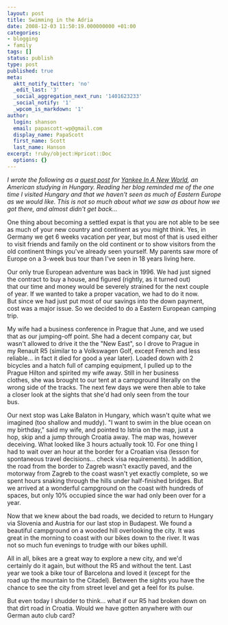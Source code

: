 ```yaml
---
layout: post
title: Swimming in the Adria
date: 2008-12-03 11:50:19.000000000 +01:00
categories:
- blogging
- family
tags: []
status: publish
type: post
published: true
meta:
  aktt_notify_twitter: 'no'
  _edit_last: '3'
  _social_aggregation_next_run: '1401623233'
  _social_notify: '1'
  _wpcom_is_markdown: '1'
author:
  login: shanson
  email: papascott-wp@gmail.com
  display_name: PapaScott
  first_name: Scott
  last_name: Hanson
excerpt: !ruby/object:Hpricot::Doc
  options: {}
---
```

<p><em>I wrote the following as a <a href="http://www.yankeeinnewworld.com/2008/12/02/from-papa-scott-as-an-expat-travel-may-not-be-what-you-think/">guest post</a> for <a href="http://www.yankeeinnewworld.com/">Yankee In A New World</a>, an American studying in Hungary. Reading her blog reminded me of the one time I visited Hungary and that we haven't seen as much of Eastern Europe as we would like. This is not so much about what we saw as about how we got there, and almost didn't get back...</em></p>
<p>One thing about becoming a settled expat is that you are not able to be see as much of your new country and continent as you might think. Yes, in Germany we get 6 weeks vacation per year, but most of that is used either to visit friends and family on the old continent or to show visitors from the old continent things you've already seen yourself. My parents saw more of Europe on a 3-week bus tour than I've seen in 18 years living here.</p>
<p>Our only true European adventure was back in 1996. We had just signed<br />
the contract to buy a house, and figured (rightly, as it turned out)<br />
that our time and money would be severely strained for the next couple<br />
of year. If we wanted to take a proper vacation, we had to do it now.<br />
But since we had just put most of our savings into the down payment,<br />
cost was a major issue. So we decided to do a Eastern European camping<br />
trip.</p>
<p>My wife had a business conference in Prague that June, and we used<br />
that as our jumping-off point. She had a decent company car, but<br />
wasn't allowed to drive it the the "New East", so I drove to Prague in<br />
my Renault R5 (similar to a Volkswagen Golf, except French and less<br />
reliable... in fact it died for good a year later). Loaded down with 2<br />
bicycles and a hatch full of camping equipment, I pulled up to the<br />
Prague Hilton and spirited my wife away. Still in her business<br />
clothes, she was brought to our tent at a campground literally on the<br />
wrong side of the tracks. The next few days we were then able to take<br />
a closer look at the sights that she'd had only seen from the tour<br />
bus.</p>
<p>Our next stop was Lake Balaton in Hungary, which wasn't quite what we<br />
imagined (too shallow and muddy). "I want to swim in the blue ocean on<br />
my birthday," said my wife, and pointed to Istria on the map, just a<br />
hop, skip and a jump through Croatia away. The map was, however<br />
deceiving. What looked like 3 hours actually took 10. For one thing I<br />
had to wait over an hour at the border for a Croatian visa (lesson for<br />
spontaneous travel decisions... check visa requirements). In addition,<br />
the road from the border to Zagreb wasn't exactly paved, and the<br />
motorway from Zagreb to the coast wasn't yet exactly complete, so we<br />
spent hours snaking through the hills under half-finished bridges. But<br />
we arrived at a wonderful campground on the coast with hundreds of<br />
spaces, but only 10% occupied since the war had only been over for a<br />
year.</p>
<p>Now that we knew about the bad roads, we decided to return to Hungary<br />
via Slovenia and Austria for our last stop in Budapest. We found a<br />
beautiful campground on a wooded hill overlooking the city. It was<br />
great in the morning to coast with our bikes down to the river. It was<br />
not so much fun evenings to trudge with our bikes uphill.</p>
<p>All in all, bikes are a great way to explore a new city, and we'd<br />
certainly do it again, but without the R5 and without the tent. Last<br />
year we took a bike tour of Barcelona and loved it (except for the<br />
road up the mountain to the Citadel). Between the sights you have the<br />
chance to see the city from street level and get a feel for its pulse.</p>
<p>But even today I shudder to think... what if our R5 had broken down on<br />
that dirt road in Croatia. Would we have gotten anywhere with our<br />
German auto club card?</p>
